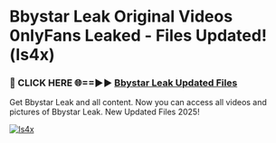 # Bbystar Leak Original Videos 0nlyFans Leaked - Files Updated! (ls4x)

<h3>🔴 CLICK HERE 🌐==►► <a href="https://tinyurl.com/2wckxsce" rel="nofollow">Bbystar Leak Updated Files</a></h3>

Get Bbystar Leak and all content. Now you can access all videos and pictures of Bbystar Leak. New Updated Files 2025!

[![ls4x](https://i.imgur.com/AFduVYN.gif)](https://tinyurl.com/2wckxsce)
